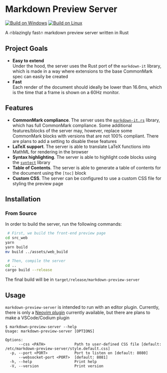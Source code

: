# Markdown Preview Server

[![Build on Windows](https://github.com/iwillreku3206/markdown-preview-server/actions/workflows/build-windows.yml/badge.svg?branch=main)](https://github.com/iwillreku3206/markdown-preview-server/actions/workflows/build-windows.yml)
[![Build on Linux](https://github.com/iwillreku3206/markdown-preview-server/actions/workflows/build-linux.yml/badge.svg?branch=main)](https://github.com/iwillreku3206/markdown-preview-server/actions/workflows/build-linux.yml)

A 🔥blazingly fast🔥 markdown preview server written in Rust

## Project Goals

* **Easy to extend**\
Under the hood, the server uses the Rust port of the `markdown-it` library, which is made in a way where extensions to the base CommonMark spec can easily be created
* **Fast**\
Each render of the document should ideally be lower than 16.6ms, which is the time that a frame is shown on a 60Hz monitor.

## Features

* **CommonMark compliance**. The server uses the [`markdown-it.rs`](https://crates.io/crates/markdown-it) library, which has full CommonMark compliance. Some additional features/blocks of the server may, however, replace some CommonMark blocks with versions that are not 100% compliant. There are plans to add a setting to disable these features
* **LaTeX support**. The server is able to translate LaTeX functions into MathML for rendering in the browser
* **Syntax highlighting**. The server is able to highlight code blocks using the [`syntect`](https://crates.io/crates/syntect) library
* **Table of Contents**. The server is able to generate a table of contents for the document using the `[toc]` block
* **Custom CSS**. The server can be configured to use a custom CSS file for styling the preview page

## Installation

### From Source

In order to build the server, run the following commands:

```bash
 # First, we build the front-end preview page
cd src_web
yarn
yarn build 
mv build ../assets/web_build

 # Then, compile the server
cd ..
cargo build --release
```

The final build will be in `target/release/markdown-preview-server`

## Usage

`markdown-preview-server` is intended to run with an editor plugin. Currently, there is only a [Neovim plugin](https://github.com/iwillreku3206/markdown-preview-server) currently available, but there are plans to make a VSCode/Codium plugin

```
$ markdown-preview-server --help
Usage: markdown-preview-server [OPTIONS]

Options:
      --css <PATH>             Path to user-defined CSS file [default: /etc/markdown-preview-server/style.default.css]
  -p, --port <PORT>            Port to listen on [default: 8080]
      --websocket-port <PORT>  [default: 8081]
  -h, --help                   Print help
  -V, --version                Print version
```
